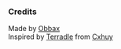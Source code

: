 ### Credits
Made by [Obbax](https://github.com/Obbaxobax)\
Inspired by [Terradle](Terradle.com) from [Cxhuy](https://github.com/cxhuy)
